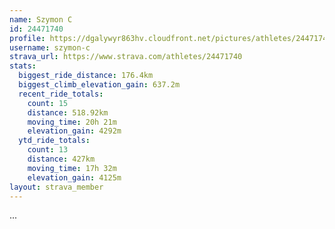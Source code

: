 ```yaml
---
name: Szymon C
id: 24471740
profile: https://dgalywyr863hv.cloudfront.net/pictures/athletes/24471740/7213253/2/large.jpg
username: szymon-c
strava_url: https://www.strava.com/athletes/24471740
stats:
  biggest_ride_distance: 176.4km
  biggest_climb_elevation_gain: 637.2m
  recent_ride_totals:
    count: 15
    distance: 518.92km
    moving_time: 20h 21m
    elevation_gain: 4292m
  ytd_ride_totals:
    count: 13
    distance: 427km
    moving_time: 17h 32m
    elevation_gain: 4125m
layout: strava_member
--- 
```

...
